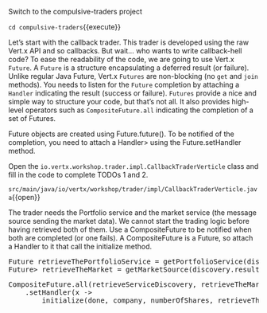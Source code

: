 Switch to the compulsive-traders project

``cd compulsive-traders``{{execute}}

Let’s start with the callback trader. This trader is developed using the raw Vert.x API and so callbacks. But wait…​ who wants to write callback-hell code? To ease the readability of the code, we are going to use Vert.x ``Future``. A ``Future`` is a structure encapsulating a deferred result (or failure). Unlike regular Java Future, Vert.x ``Futures`` are non-blocking (no ``get`` and ``join`` methods). You needs to listen for the ``Future`` completion by attaching a ``Handler`` indicating the result (success or failure). ``Futures`` provide a nice and simple way to structure your code, but that’s not all. It also provides high-level operators such as ``CompositeFuture.all`` indicating the completion of a set of Futures.

Future objects are created using Future.future(). To be notified of the completion, you need to attach a Handler<AsyncResult>> using the Future.setHandler method.

Open the ``io.vertx.workshop.trader.impl.CallbackTraderVerticle`` class and fill in the code to complete TODOs 1 and 2.

``src/main/java/io/vertx/workshop/trader/impl/CallbackTraderVerticle.java``{{open}} 

The trader needs the Portfolio service and the market service (the message source sending the market data). We cannot start the trading logic before having retrieved both of them. Use a CompositeFuture to be notified when both are completed (or one fails). A CompositeFuture is a Future, so attach a Handler to it that call the initialize method.

<pre class="file" data-filename="src/main/java/io/vertx/workshop/trader/impl/CallbackTraderVerticle.java" data-target="insert" data-marker="// TODO 1">
Future<PortfolioService> retrieveThePortfolioService = getPortfolioService(discovery.result());
Future<MessageConsumer<JsonObject>> retrieveTheMarket = getMarketSource(discovery.result());
</pre>

<pre class="file" data-filename="src/main/java/io/vertx/workshop/trader/impl/CallbackTraderVerticle.java" data-target="insert" data-marker="// TODO 2">
CompositeFuture.all(retrieveServiceDiscovery, retrieveTheMarket)
    .setHandler(x ->
        initialize(done, company, numberOfShares, retrieveThePortfolioService, retrieveTheMarket, x));
</pre>
